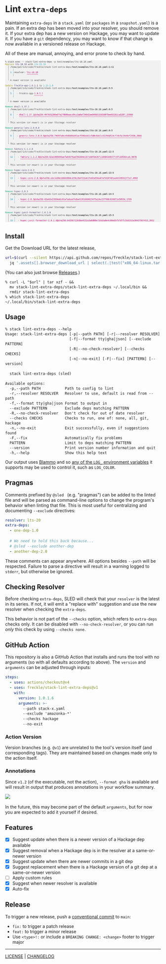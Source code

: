 # Lint `extra-deps`

Maintaining `extra-deps` in a `stack.yaml` (or `packages` in a `snapshot.yaml`)
is a pain. If an extra dep has been moved into your resolver, you should remove
it. If your extra dep has a new version on Hackage, you may want to update it.
If you have a `git` dependency, you may want to know if that change is now
available in a versioned release on Hackage.

All of these are manual, annoying, and error prone to check by hand.

![](./files/example.png)

## Install

Get the Download URL for the latest release,

```sh
url=$(curl --silent https://api.github.com/repos/freckle/stack-lint-extra-deps/releases/latest |
  jq '.assets[].browser_download_url | select(.|test("x86_64-linux.tar.gz$"))' --raw-output)
```

(You can also just browse [Releases][].)

[releases]: https://github.com/freckle/stack-lint-extra-deps/releases

```console
% curl -L "$url" | tar xzf - &&
  mv stack-lint-extra-deps/stack-lint-extra-deps ~/.local/bin &&
  rmdir stack-lint-extra-deps
% which stack-lint-extra-deps
~/.local/bin/stack-lint-extra-deps
```

## Usage

```console
% stack lint-extra-deps --help
Usage: stack-lint-extra-deps [-p|--path PATH] [-r|--resolver RESOLVER]
                             [-f|--format tty|gha|json] [--exclude PATTERN]
                             [-R|--no-check-resolver] [--checks CHECKS]
                             [-n|--no-exit] [-F|--fix] [PATTERN] [--version]

  stack lint-extra-deps (sled)

Available options:
  -p,--path PATH           Path to config to lint
  -r,--resolver RESOLVER   Resolver to use, default is read from --path
  -f,--format tty|gha|json Format to output in
  --exclude PATTERN        Exclude deps matching PATTERN
  -R,--no-check-resolver   Don't check for out of date resolver
  --checks CHECKS          Checks to run, one of: none, all, git, hackage
  -n,--no-exit             Exit successfully, even if suggestions found
  -F,--fix                 Automatically fix problems
  PATTERN                  Limit to deps matching PATTERN
  --version                Print version number information and quit
  -h,--help                Show this help text
```

Our output uses [Blammo][] and so [any of the `LOG_` environment
variables][blammo-config] it supports may be used to control it, such as
`LOG_COLOR`.

[blammo]: https:/github.com/freckle/blammo#readme
[blammo-config]: https://github.com/freckle/blammo#configuration

## Pragmas

Comments prefixed by `@sled ` (e.g. "pragmas") can be added to the linted file
and will be parsed as command-line options to change the program's behavior when
linting that file. This is most useful for centralizing and documenting
`--exclude` directives:

```yaml
resolver: lts-20
extra-deps:
  - one-dep-1.0

  # We need to hold this back because...
  # @sled --exclude another-dep
  - another-dep-2.0
```

These comments can appear anywhere. All options besides `--path` will be
respected. Failure to parse a directive will result in a warning logged to
`stderr`, but otherwise be ignored.

## Checking Resolver

Before checking `extra-deps`, SLED will check that your `resolver` is the latest
in its series. If not, it will emit a "replace with" suggestion and use the new
resolver when checking the `extra-deps`.

This behavior is not part of the `--checks` option, which refers to `extra-deps`
checks only. It can be disabled with `--no-check-resolver`, or you can run
_only_ this check by using `--checks none`.

## GitHub Action

This repository is also a GitHub Action that installs and runs the tool with no
arguments (so with all defaults according to above). The `version` and
`arguments` can be adjusted through inputs:

```yaml
steps:
  - uses: actions/checkout@v4
  - uses: freckle/stack-lint-extra-deps@v1
    with:
      version: 1.0.1.6
      arguments: >-
        --path stack-x.yaml
        --exclude 'amazonka-*'
        --checks hackage
        --no-exit
```

### Action Version

Version branches (e.g. `@v1`) are unrelated to the tool's version itself (and
corresponding tags). They are maintained based on changes made only to the
action itself.

### Annotations

Since `v1.2` (of the executable, not the action), `--format gha` is available
and will result in output that produces annotations in your workflow summary.

![](./files/annotations.png)

In the future, this may become part of the default `arguments`, but for now you
are expected to add it yourself if desired.

## Features

- [x] Suggest update when there is a newer version of a Hackage dep available
- [x] Suggest removal when a Hackage dep is in the resolver at a same-or-newer
      version
- [x] Suggest update when there are newer commits in a git dep
- [x] Suggest replacement when there is a Hackage version of a git dep at a
      same-or-newer version
- [ ] Apply custom rules
- [x] Suggest when newer resolver is available
- [x] Auto-fix

## Release

To trigger a new release, push a [conventional commit] to `main`:

- `fix:` to trigger a patch release
- `feat:` to trigger a minor release
- Use `<type>!:` or include a `BREAKING CHANGE: <change>` footer to trigger
  major

[conventional commit]: https://www.conventionalcommits.org/en/v1.0.0/#summary

---

[LICENSE](./LICENSE) | [CHANGELOG](./CHANGELOG.md)
